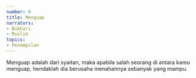 ```yaml
---
number: 8
title: Menguap
narrators:
- Bukhari
- Muslim
topics:
- Penampilan
---
```


Menguap adalah dari syaitan, maka apabila salah seorang di antara kamu menguap, hendaklah dia berusaha menahannya sebanyak yang mampu.
